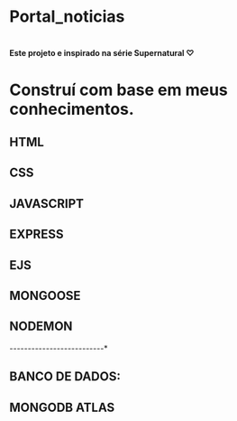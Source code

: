 # <h1>Portal_noticias</h1>
# <h4>Este projeto e inspirado na série Supernatural ♡</h4>
# <p>Construí com base em meus conhecimentos.</p>

## HTML
## CSS
## JAVASCRIPT
## EXPRESS
## EJS
## MONGOOSE
## NODEMON
---*---*----*----*---*----*-----*
## BANCO DE DADOS:
## MONGODB ATLAS

